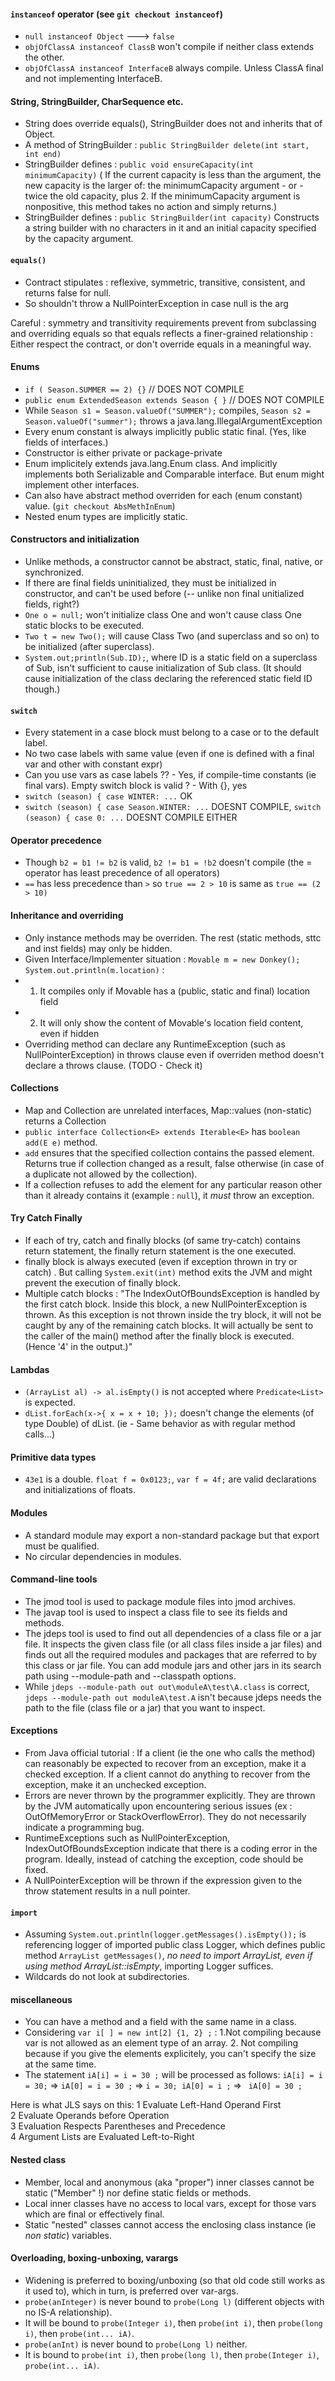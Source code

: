 #### `instanceof` operator (see `git checkout instanceof`)

* `null instanceof Object` ---> `false`
* `objOfClassA instanceof ClassB` won't compile if neither class extends the other.
* `objOfClassA instanceof InterfaceB` always compile. Unless ClassA final and not implementing InterfaceB.

#### String, StringBuilder, CharSequence etc.

* String does override equals(), StringBuilder does not and inherits that of Object.
* A method of StringBuilder : `public StringBuilder delete(int start, int end)`
* StringBuilder defines : `public void ensureCapacity(int minimumCapacity)` ( If the current capacity is less than the argument, the new capacity is the larger of: the minimumCapacity argument - or - twice the old capacity, plus 2. If the minimumCapacity argument is nonpositive, this method takes no action and simply returns.)
* StringBuilder defines : `public StringBuilder(int capacity)` Constructs a string builder with no characters in it and an initial capacity specified by the capacity argument.

#### `equals()`

* Contract stipulates : reflexive, symmetric, transitive, consistent, and returns false for null.
* So shouldn't throw a NullPointerException in case null is the arg

Careful : symmetry and transitivity requirements prevent from subclassing and overriding equals so that equals reflects a finer-grained relationship :
Either respect the contract, or don't override equals in a meaningful way.

#### Enums

* `if ( Season.SUMMER == 2) {}` // DOES NOT COMPILE
* `public enum ExtendedSeason extends Season { }` // DOES NOT COMPILE
* While `Season s1 = Season.valueOf("SUMMER");` compiles, `Season s2 = Season.valueOf("summer");` throws a java.lang.IllegalArgumentException
* Every enum constant is always implicitly public static final. (Yes, like fields of interfaces.)
* Constructor is either private or package-private
* Enum implicitely extends java.lang.Enum class. And implicitly implements both Serializable and Comparable interface. But enum might implement other interfaces. 
* Can also have abstract method overriden for each (enum constant) value. (`git checkout AbsMethInEnum`)
* Nested enum types are implicitly static. 

#### Constructors and initialization

* Unlike methods, a constructor cannot be abstract, static, final, native, or synchronized.
* If there are final fields uninitialized, they must be initialized in constructor, and can't be used before (-- unlike non final unitialized fields, right?)
* `One o = null;` won't initialize class One and won't cause class One static blocks to be executed.
* `Two t = new Two();` will cause Class Two (and superclass and so on) to be initialized (after superclass).
* `System.out;println(Sub.ID);`, where ID is a static field on a superclass of Sub, isn't sufficient to cause initialization of Sub class. (It should cause initialization of the class declaring the referenced static field ID though.)


#### `switch`

* Every statement in a case block must belong to a case or to the default label.
* No two case labels with same value (even if one is defined with a final var and other with constant expr)
* Can you use vars as case labels ?? - Yes, if compile-time constants (ie final vars). Empty switch block is valid ? - With {}, yes
* `switch (season) { case WINTER: ...` OK 
* `switch (season) { case Season.WINTER: ...` DOESNT COMPILE, `switch (season) { case 0: ...` DOESNT COMPILE EITHER


#### Operator precedence

* Though `b2 = b1 != b2` is valid, `b2 != b1 = !b2` doesn't compile (the = operator has least precedence of all operators)
* `==` has less precedence than `>` so `true == 2 > 10` is same as `true == (2 > 10)`

#### Inheritance and overriding

* Only instance methods may be overriden. The rest (static methods, sttc and inst fields) may only be hidden.
* Given Interface/Implementer situation : `Movable m = new Donkey(); System.out.println(m.location)` : 
* 1. It compiles only if Movable has a (public, static and final) location field
* 2. It will only show the content of Movable's location field content, even if hidden
* Overriding method can declare any RuntimeException (such as NullPointerException) in throws clause even if overriden method doesn't declare a throws clause. (TODO - Check it)

#### Collections

* Map and Collection are unrelated interfaces, Map::values (non-static) returns a Collection
* `public interface Collection<E> extends Iterable<E>` has `boolean add(E e)` method.
* `add` ensures that the specified collection contains the passed element. Returns true if collection changed as a result, false otherwise (in case of a duplicate not allowed by the collection).
* If a collection refuses to add the element for any particular reason other than it already contains it (example : `null`), it _must_ throw an exception. 

#### Try Catch Finally

* If each of try, catch and finally blocks (of same try-catch) contains return statement, the finally return statement is the one executed.
* finally block is always executed (even if exception thrown in try or catch) . But calling `System.exit(int)` method exits the JVM and might prevent the execution of finally block.
* Multiple catch blocks : "The IndexOutOfBoundsException is handled by the first catch block. Inside this block, a new NullPointerException is thrown. As this exception is not thrown inside the try block, it will not be caught by any of the remaining catch blocks. It will actually be sent to the caller of the main() method after the finally block is executed. (Hence '4' in the output.)"

#### Lambdas

* `(ArrayList al) -> al.isEmpty()` is not accepted where `Predicate<List>` is expected.
* `dList.forEach(x->{ x = x + 10; });` doesn't change the elements (of type Double) of dList. (ie - Same behavior as with regular method calls...)

#### Primitive data types

* `43e1` is a double. `float f = 0x0123;`, `var f = 4f;` are valid declarations and initializations of floats.

#### Modules

* A standard module may export a non-standard package but that export must be qualified.
* No circular dependencies in modules.

#### Command-line tools

* The jmod tool is used to package module files into jmod archives.
* The javap tool is used to inspect a class file to see its fields and methods.
* The jdeps tool is used to find out all dependencies of a class file or a jar file. It inspects the given class file (or all class files inside a jar files) and finds out all the required modules and packages that are referred to by this class or jar file.  You can add module jars and other jars in its search path using --module-path and --classpath options.
* While `jdeps --module-path out out\moduleA\test\A.class` is correct, `jdeps --module-path out moduleA\test.A` isn't because jdeps needs the path to the file (class file or a jar) that you want to inspect.

#### Exceptions

* From Java official tutorial : If a client (ie the one who calls the method) can reasonably be expected to recover from an exception, make it a checked exception. If a client cannot do anything to recover from the exception, make it an unchecked exception. 
* Errors are never thrown by the programmer explicitly. They are thrown by the JVM automatically upon encountering serious issues (ex : OutOfMemoryError or StackOverflowError). They do not necessarily indicate a programming bug.
* RuntimeExceptions such as NullPointerException, IndexOutOfBoundsException indicate that there is a coding error in the program. Ideally, instead of catching the exception, code should be fixed.
* A NullPointerException will be thrown if the expression given to the throw statement results in a null pointer.


#### `import` 

* Assuming `System.out.println(logger.getMessages().isEmpty());` is referencing logger of imported public class Logger, which defines public method `ArrayList getMessages()`, _no need to import ArrayList, even if using method ArrayList::isEmpty_, importing Logger suffices.
* Wildcards do not look at subdirectories.

#### miscellaneous

* You can have a method and a field with the same name in a class.
* Considering `var i[ ] = new int[2] {1, 2} ;` : 1.Not compiling because var is not allowed as an element type of an array. 2. Not compiling because if you give the elements explicitely, you can't specify the size at the same time.
* The statement `iA[i] = i = 30 ;` will be processed as follows: `iA[i] = i = 30;` => `iA[0] = i = 30 ;`  =>  `i = 30; iA[0] = i ;` =>  ` iA[0] = 30 ;`

Here is what JLS says on this:
1 Evaluate Left-Hand Operand First  
2 Evaluate Operands before Operation  
3 Evaluation Respects Parentheses and Precedence  
4 Argument Lists are Evaluated Left-to-Right  

#### Nested class

* Member, local and anonymous (aka "proper") inner classes cannot be static ("Member" !) nor define static fields or methods.
* Local inner classes have no access to local vars, except for those vars which are final or effectively final.
* Static "nested" classes cannot access the enclosing class instance (ie _non static_) variables.

#### Overloading, boxing-unboxing, varargs

* Widening is preferred to boxing/unboxing (so that old code still works as it used to), which in turn, is preferred over var-args. 
* `probe(anInteger)` is never bound to `probe(Long l)` (different objects with no IS-A relationship). 
* It will be bound to `probe(Integer i)`, then `probe(int i)`, then `probe(long i)`, then `probe(int... iA)`.
* `probe(anInt)` is never bound to `probe(Long l)` neither. 
* It is bound to `probe(int i)`, then `probe(long l)`, then `probe(Integer i)`, `probe(int... iA)`.

